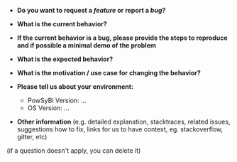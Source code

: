 * **Do you want to request a *feature* or report a *bug*?**



* **What is the current behavior?**



* **If the current behavior is a bug, please provide the steps to reproduce and if possible a minimal demo of the problem**



* **What is the expected behavior?**



* **What is the motivation / use case for changing the behavior?**



* **Please tell us about your environment:**
  - PowSyBl Version: ...
  - OS Version: ...

* **Other information** (e.g. detailed explanation, stacktraces, related issues, suggestions how to fix, links for us to have context, eg. stackoverflow, gitter, etc)

(if a question doesn't apply, you can delete it)
